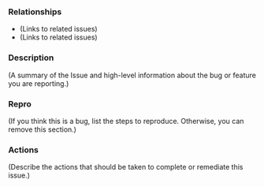 ### Relationships

* (Links to related issues)
* (Links to related issues)


### Description

(A summary of the Issue and high-level information about
the bug or feature you are reporting.)

### Repro

(If you think this is a bug, list the steps to reproduce.
Otherwise, you can remove this section.)

### Actions

(Describe the actions that should be taken to complete or
remediate this issue.)
